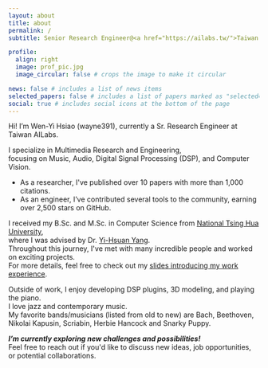 ```yaml
---
layout: about
title: about
permalink: /
subtitle: Senior Research Engineer@<a href="https://ailabs.tw/">Taiwan AILabs</a>

profile:
  align: right
  image: prof_pic.jpg
  image_circular: false # crops the image to make it circular

news: false # includes a list of news items
selected_papers: false # includes a list of papers marked as "selected={true}"
social: true # includes social icons at the bottom of the page
---
```


Hi! I’m Wen-Yi Hsiao (wayne391), currently a Sr. Research Engineer at Taiwan AILabs.

I specialize in Multimedia Research and Engineering,   
focusing on Music, Audio, Digital Signal Processing (DSP), and Computer Vision.    
* As a researcher, I've published over 10 papers with more than 1,000 citations.  
* As an engineer, I’ve contributed several tools to the community, earning over 2,500 stars on GitHub.  

I received my B.Sc. and M.Sc. in Computer Science from [National Tsing Hua University](https://www.nthu.edu.tw/),   
where I was advised by Dr. [Yi-Hsuan Yang](https://affige.github.io/).     
Throughout this journey, I've met with many incredible people and worked on exciting projects.   
For more details, feel free to check out my [slides introducing my work experience](https://docs.google.com/presentation/d/1yQgeV4nE4nXBTuv4hxB11M_98OYn6chD7o9HGma7WAE/edit?usp=sharing).


Outside of work, I enjoy developing DSP plugins, 3D modeling, and playing the piano.  
I love jazz and contemporary music.   
My favorite bands/musicians (listed from old to new) are Bach, Beethoven, Nikolai Kapusin, Scriabin, Herbie Hancock and Snarky Puppy.

***I’m currently exploring new challenges and possibilities!***   
Feel free to reach out if you'd like to discuss new ideas, job opportunities, or potential collaborations.



